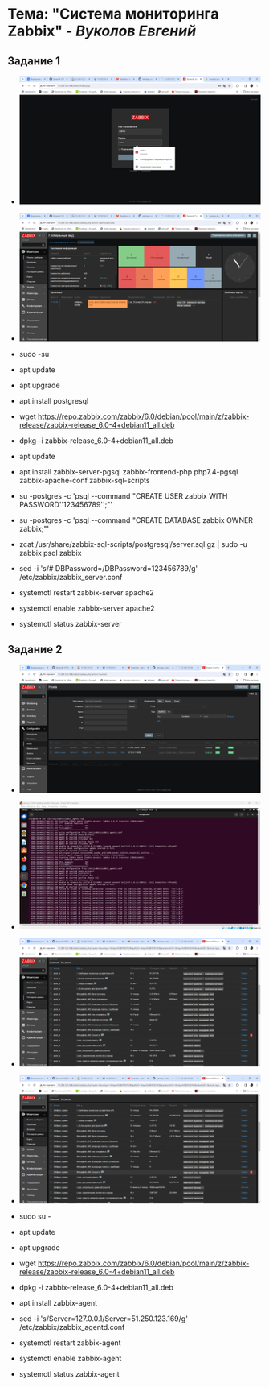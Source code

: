 
# **Тема: "Система мониторинга Zabbix"** - ***Вуколов Евгений***

## **Задание 1**

- ![scrinshot](https://github.com/Evgenii-379/hw-02.md/blob/main/Снимок%20экрана%202024-01-16%20225339.png)
- ![scrinshot](https://github.com/Evgenii-379/hw-02.md/blob/main/Снимок%20экрана%202024-01-16%20225410.png)

- sudo -su
- apt update
- apt upgrade
- apt install postgresql
- wget https://repo.zabbix.com/zabbix/6.0/debian/pool/main/z/zabbix-release/zabbix-release_6.0-4+debian11_all.deb
- dpkg -i zabbix-release_6.0-4+debian11_all.deb
- apt update
- apt install zabbix-server-pgsql zabbix-frontend-php php7.4-pgsql zabbix-apache-conf zabbix-sql-scripts 
- su -postgres -c 'psql --command "CREATE USER zabbix WITH PASSWORD'\'123456789\'';"'
- su -postgres -c 'psql --command "CREATE DATABASE zabbix OWNER zabbix;"'
- zcat /usr/share/zabbix-sql-scripts/postgresql/server.sql.gz | sudo -u zabbix psql zabbix
- sed -i 's/# DBPassword=/DBPassword=123456789/g' /etc/zabbix/zabbix_server.conf
- systemctl restart zabbix-server apache2
- systemctl enable zabbix-server apache2
- systemctl status zabbix-server


## **Задание 2**

- ![scrinshot](https://github.com/Evgenii-379/hw-02.md/blob/main/Снимок%20экрана%202024-01-17%20174515.png)
- ![scrinshot](https://github.com/Evgenii-379/hw-02.md/blob/main/Снимок%20экрана%202024-01-17%20200917.png)
- ![scrinshot](https://github.com/Evgenii-379/hw-02.md/blob/main/Снимок%20экрана%202024-01-17%20200704.png)
- ![scrinshot](https://github.com/Evgenii-379/hw-02.md/blob/main/Снимок%20экрана%202024-01-17%20200717.png)

- sudo su -
- apt update
- apt upgrade
- wget https://repo.zabbix.com/zabbix/6.0/debian/pool/main/z/zabbix-release/zabbix-release_6.0-4+debian11_all.deb
- dpkg -i zabbix-release_6.0-4+debian11_all.deb
- apt install zabbix-agent
- sed -i 's/Server=127.0.0.1/Server=51.250.123.169/g' /etc/zabbix/zabbix_agentd.conf
- systemctl restart zabbix-agent
- systemctl enable zabbix-agent
- systemctl status zabbix-agent
